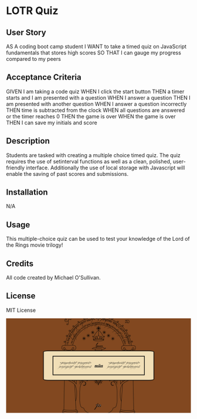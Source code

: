 # LOTR Quiz

## User Story
AS A coding boot camp student
I WANT to take a timed quiz on JavaScript fundamentals that stores high scores
SO THAT I can gauge my progress compared to my peers

## Acceptance Criteria
GIVEN I am taking a code quiz
WHEN I click the start button
THEN a timer starts and I am presented with a question
WHEN I answer a question
THEN I am presented with another question
WHEN I answer a question incorrectly
THEN time is subtracted from the clock
WHEN all questions are answered or the timer reaches 0
THEN the game is over
WHEN the game is over
THEN I can save my initials and score

## Description

Students are tasked with creating a multiple choice timed quiz. The quiz requires the use of setinterval functions as well as a clean, polished, user-friendly interface. Additionally the use of local storage with Javascript will enable the saving of past scores and submissions.

## Installation

N/A

## Usage

This multiple-choice quiz can be used to test your knowledge of the Lord of the Rings movie trilogy!

## Credits

All code created by Michael O'Sullivan.

## License

MIT License

![Model](https://github.com/michaelhallosullivan/osullivan-challenge-four-lotr-quiz/blob/main/assets/images/challenge-four-screenshot.jpg)
